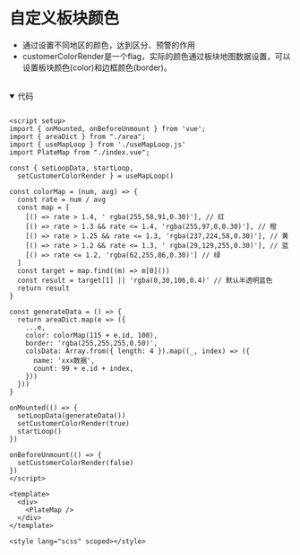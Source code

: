<script setup>
import UsageColorRender from '../../src/plateMap/usageColorRender.vue'
</script>


# 自定义板块颜色
- 通过设置不同地区的颜色，达到区分、预警的作用
- customerColorRender是一个flag，实际的颜色通过板块地图数据设置，可以设置板块颜色(color)和边框颜色(border)。
<br/>

<UsageColorRender />

<details open>
<summary>代码</summary>

```vue

<script setup>
import { onMounted, onBeforeUnmount } from 'vue';
import { areaDict } from "./area";
import { useMapLoop } from './useMapLoop.js'
import PlateMap from "./index.vue";

const { setLoopData, startLoop,
  setCustomerColorRender } = useMapLoop()

const colorMap = (num, avg) => {
  const rate = num / avg
  const map = [
    [() => rate > 1.4, ' rgba(255,58,91,0.30)'], // 红
    [() => rate > 1.3 && rate <= 1.4, 'rgba(255,97,0,0.30)'], // 橙
    [() => rate > 1.25 && rate <= 1.3, 'rgba(237,224,58,0.30)'], // 黄
    [() => rate > 1.2 && rate <= 1.3, ' rgba(29,129,255,0.30)'], // 蓝
    [() => rate <= 1.2, 'rgba(62,255,86,0.30)'] // 绿
  ]
  const target = map.find((m) => m[0]())
  const result = target[1] || 'rgba(0,30,106,0.4)' // 默认半透明蓝色
  return result
}

const generateData = () => {
  return areaDict.map(e => ({
    ...e,
    color: colorMap(115 + e.id, 100),
    border: 'rgba(255,255,255,0.50)',
    colsData: Array.from({ length: 4 }).map((_, index) => ({
      name: 'xxx数据',
      count: 99 + e.id + index,
    }))
  }))
}

onMounted(() => {
  setLoopData(generateData())
  setCustomerColorRender(true)
  startLoop()
})

onBeforeUnmount(() => {
  setCustomerColorRender(false)
})
</script>

<template>
  <div>
    <PlateMap />
  </div>
</template>

<style lang="scss" scoped></style>

```

</details>